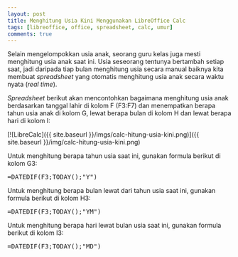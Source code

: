 ```yaml
---
layout: post
title: Menghitung Usia Kini Menggunakan LibreOffice Calc
tags: [libreoffice, office, spreadsheet, calc, umur]
comments: true
---
```


Selain mengelompokkan usia anak, seorang guru kelas juga mesti menghitung usia anak saat ini. Usia seseorang tentunya bertambah setiap saat, jadi daripada tiap bulan menghitung usia secara manual baiknya kita membuat *spreadsheet* yang otomatis menghitung usia anak secara waktu nyata (*real time*).

*Spreadsheet* berikut akan mencontohkan bagaimana menghitung usia anak berdasarkan tanggal lahir di kolom F (F3:F7) dan menempatkan berapa tahun usia anak di kolom G, lewat berapa bulan di kolom H dan lewat berapa hari di kolom I:

[![LibreCalc]({{ site.baseurl }}/imgs/calc-hitung-usia-kini.png)]({{ site.baseurl }}/img/calc-hitung-usia-kini.png)

Untuk menghitung berapa tahun usia saat ini, gunakan formula berikut di kolom G3:

<pre>
=DATEDIF(F3;TODAY();"Y")
</pre>

Untuk menghitung berapa bulan lewat dari tahun usia saat ini, gunakan formula berikut di kolom H3:

<pre>
=DATEDIF(F3;TODAY();"YM")
</pre>

Untuk menghitung berapa hari lewat bulan usia saat ini, gunakan formula berikut di kolom I3:

<pre>
=DATEDIF(F3;TODAY();"MD")
</pre>
